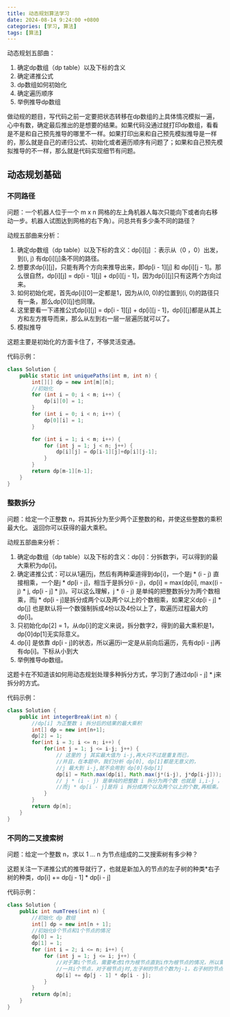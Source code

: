 ```yaml
---
title: 动态规划算法学习
date: 2024-08-14 9:24:00 +0800
categories: [学习, 算法]
tags: [算法]
---
```


动态规划五部曲：
1. 确定dp数组（dp table）以及下标的含义
2. 确定递推公式
3. dp数组如何初始化
4. 确定遍历顺序
5. 举例推导dp数组

做动规的题目，写代码之前一定要把状态转移在dp数组的上具体情况模拟一遍，心中有数，确定最后推出的是想要的结果。如果代码没通过就打印dp数组，看看是不是和自己预先推导的哪里不一样。如果打印出来和自己预先模拟推导是一样的，那么就是自己的递归公式、初始化或者遍历顺序有问题了；如果和自己预先模拟推导的不一样，那么就是代码实现细节有问题。

## 动态规划基础
### 不同路径
问题：一个机器人位于一个 m x n 网格的左上角机器人每次只能向下或者向右移动一步。机器人试图达到网格的右下角）。问总共有多少条不同的路径？ 

动规五部曲来分析：
1. 确定dp数组（dp table）以及下标的含义：dp[i][j] ：表示从（0 ，0）出发，到(i, j) 有dp[i][j]条不同的路径。
2. 想要求dp[i][j]，只能有两个方向来推导出来，即dp[i - 1][j] 和 dp[i][j - 1]。那么很自然，dp[i][j] = dp[i - 1][j] + dp[i][j - 1]，因为dp[i][j]只有这两个方向过来。
3. 如何初始化呢，首先dp[i][0]一定都是1，因为从(0, 0)的位置到(i, 0)的路径只有一条，那么dp[0][j]也同理。
4. 这里要看一下递推公式dp[i][j] = dp[i - 1][j] + dp[i][j - 1]，dp[i][j]都是从其上方和左方推导而来，那么从左到右一层一层遍历就可以了。
5. 模拟推导

这题主要是初始化的方面卡住了，不够灵活变通。

代码示例：
```java
class Solution {
    public static int uniquePaths(int m, int n) {
        int[][] dp = new int[m][n];
        //初始化
        for (int i = 0; i < m; i++) {
            dp[i][0] = 1;
        }
        for (int i = 0; i < n; i++) {
            dp[0][i] = 1;
        }

        for (int i = 1; i < m; i++) {
            for (int j = 1; j < n; j++) {
                dp[i][j] = dp[i-1][j]+dp[i][j-1];
            }
        }
        return dp[m-1][n-1];
    }
}
```

### 整数拆分
问题：给定一个正整数 n，将其拆分为至少两个正整数的和，并使这些整数的乘积最大化。 返回你可以获得的最大乘积。

动规五部曲来分析：
1. 确定dp数组（dp table）以及下标的含义：dp[i]：分拆数字i，可以得到的最大乘积为dp[i]。
2. 确定递推公式：可以从1遍历j，然后有两种渠道得到dp[i]，一个是j * (i - j) 直接相乘，一个是j * dp[i - j]，相当于是拆分(i - j)，dp[i] = max(dp[i], max((i - j) * j, dp[i - j] * j))。可以这么理解，j * (i - j) 是单纯的把整数拆分为两个数相乘，而j * dp[i - j]是拆分成两个以及两个以上的个数相乘，如果定义dp[i - j] * dp[j] 也是默认将一个数强制拆成4份以及4份以上了，取遍历过程最大的dp[i]。
3. 只初始化dp[2] = 1，从dp[i]的定义来说，拆分数字2，得到的最大乘积是1，dp[0]dp[1]无实际意义。
4. dp[i] 是依靠 dp[i - j]的状态，所以遍历i一定是从前向后遍历，先有dp[i - j]再有dp[i]。下标从小到大
5. 举例推导dp数组。

这题卡在不知道该如何用动态规划处理多种拆分方式，学习到了通过dp[i - j] * j来拆分的方式。

代码示例：
```java
class Solution {
    public int integerBreak(int n) {
        //dp[i] 为正整数 i 拆分后的结果的最大乘积
        int[] dp = new int[n+1];
        dp[2] = 1;
        for(int i = 3; i <= n; i++) {
            for(int j = 1; j <= i-j; j++) {
                // 这里的 j 其实最大值为 i-j,再大只不过是重复而已，
                //并且，在本题中，我们分析 dp[0], dp[1]都是无意义的，
                //j 最大到 i-j,就不会用到 dp[0]与dp[1]
                dp[i] = Math.max(dp[i], Math.max(j*(i-j), j*dp[i-j]));
                // j * (i - j) 是单纯的把整数 i 拆分为两个数 也就是 i,i-j ，再相乘
                //而j * dp[i - j]是将 i 拆分成两个以及两个以上的个数,再相乘。
            }
        }
        return dp[n];
    }
}
```

### 不同的二叉搜索树
问题：给定一个整数 n，求以 1 ... n 为节点组成的二叉搜索树有多少种？

这题关注一下递推公式的推导就行了，也就是新加入的节点的左子树的种类*右子树的种类，dp[i] += dp[j - 1] * dp[i - j]

代码示例：
```java
class Solution {
    public int numTrees(int n) {
        //初始化 dp 数组
        int[] dp = new int[n + 1];
        //初始化0个节点和1个节点的情况
        dp[0] = 1;
        dp[1] = 1;
        for (int i = 2; i <= n; i++) {
            for (int j = 1; j <= i; j++) {
                //对于第i个节点，需要考虑1作为根节点直到i作为根节点的情况，所以需要累加
                //一共i个节点，对于根节点j时,左子树的节点个数为j-1，右子树的节点个数为i-j
                dp[i] += dp[j - 1] * dp[i - j];
            }
        }
        return dp[n];
    }
}
```